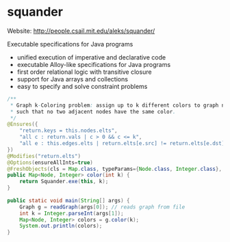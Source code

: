 squander
========

Website: http://people.csail.mit.edu/aleks/squander/

Executable specifications for Java programs

  * unified execution of imperative and declarative code
  * executable Alloy-like specifications for Java programs
  * first order relational logic with transitive closure
  * support for Java arrays and collections
  * easy to specify and solve constraint problems
  
```java
/**
 * Graph k-Coloring problem: assign up to k different colors to graph nodes
 * such that no two adjacent nodes have the same color.
 */
@Ensures({
    "return.keys = this.nodes.elts", 
    "all c : return.vals | c > 0 && c <= k",
    "all e : this.edges.elts | return.elts[e.src] != return.elts[e.dst]"
})
@Modifies("return.elts")
@Options(ensureAllInts=true)
@FreshObjects(cls = Map.class, typeParams={Node.class, Integer.class}, num = 1)
public Map<Node, Integer> color(int k) {
    return Squander.exe(this, k);
}
    
public static void main(String[] args) {
    Graph g = readGraph(args[0]); // reads graph from file
    int k = Integer.parseInt(args[1]);
    Map<Node, Integer> colors = g.color(k);
    System.out.println(colors);
}  
```  
